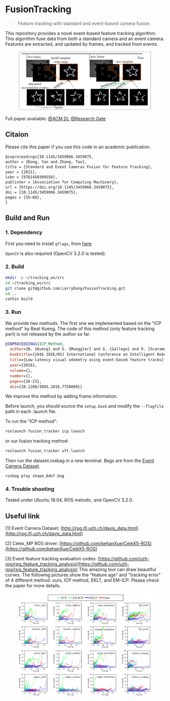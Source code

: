 # FusionTracking
> Feature tracking with standard and event-based camera fusion.

This repository provides a novel event-based feature tracking algorithm. This algorithm fuse data from both a standard camera and an event camera. Features are extracted, and updated by frames, and tracked from events. 
<center>
<figure>
<img src="https://raw.githubusercontent.com/LarryDong/FusionTracking/main/Pictures/method.png" />
</figure>
</center>

Full paper avaliable: 
[@ACM DL](https://dl.acm.org/doi/10.1145/3459066.3459075)
[@Research Gate](https://www.researchgate.net/publication/353470971_Standard_and_Event_Cameras_Fusion_for_Feature_Tracking)


## Citaion
Please cite this paper if you use this code in an academic publication.

```
@inproceedings{10.1145/3459066.3459075,
author = {Dong, Yan and Zhang, Tao},
title = {Standard and Event Cameras Fusion for Feature Tracking},
year = {2021},
isbn = {9781450389556},
publisher = {Association for Computing Machinery},
url = {https://doi.org/10.1145/3459066.3459075},
doi = {10.1145/3459066.3459075},
pages = {55–60},
}
```


## Build and Run

### 1. Dependency

First you need to install `gflags`, from [here](https://github.com/gflags/gflags)

`OpenCV` is also required (OpenCV 3.2.0 is tested).

### 2. Build

```bash
mkdir -p ~/tracking_ws/src
cd ~/tracking_ws/src
git clone git@github.com:LarryDong/FusionTracking.git
cd ..
catkin build
```

### 3. Run

We provide two methods. The first one we implemented based on the "ICP method" by Beat Kueng. The code of this method (only feature tracking part) is not released by the author so far.

```bibtex
@INPROCEEDINGS{ICP_Method,
  author={B. {Kueng} and E. {Mueggler} and G. {Gallego} and D. {Scaramuzza}},
  booktitle={2016 IEEE/RSJ International Conference on Intelligent Robots and Systems (IROS)}, 
  title={Low-latency visual odometry using event-based feature tracks}, 
  year={2016},
  volume={},
  number={},
  pages={16-23},
  doi={10.1109/IROS.2016.7758089}}
```

We improve this method by adding frame information.

Before launch, you should source the `setup.bash` and modify the `--flagfile` path in each .launch file.

To run the "ICP method":
```bash
roslaunch fusion_tracker icp.launch
```
or our fusion tracking method:
```bash
roslaunch fusion_tracker uft.launch
```

Then run the dataset.rosbag in a new terminal. Bags are from the [Event Camera Dataset](http://rpg.ifi.uzh.ch/davis_data.html).
```bash
rosbag play shape_6dof.bag
```


### 4. Trouble shooting
Tested under Ubuntu 18.04, ROS melodic, and OpenCV 3.2.0.


## Useful link
[1] Event Camera Dataset: [http://rpg.ifi.uzh.ch/davis_data.html](http://rpg.ifi.uzh.ch/davis_data.html)

[2] Celex_MP ROS driver: [https://github.com/kehanXue/CeleX5-ROS](https://github.com/kehanXue/CeleX5-ROS)

[3] Event feature tracking evaluation codes: [https://github.com/uzh-rpg/rpg_feature_tracking_analysis](https://github.com/uzh-rpg/rpg_feature_tracking_analysis)
This amazing tool can draw beautiful curves. The following pictures show the "feature age" and "tracking error" of 4 different method: ours, ICP method, EKLT, and EM-ICP. Please check the paper for more details.

<center>
<figure>
<img src="https://raw.githubusercontent.com/LarryDong/FusionTracking/main/Pictures/result.png" />
</figure>
</center>
